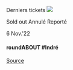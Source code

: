 [](https://www.bozar.be/fr/calendrier/roundabout-indre)

Derniers tickets ![](https://www.bozar.be/sites/default/files/styles/small_card_landscape/public/efficy/images/2857361_roundabout_indre_02_web_c_nele_fack.jpg?h=ebcfbd10&itok=6-aGTgH-) 

Sold out Annulé Reporté

6 Nov.'22

#### roundABOUT #Indré

[Source](https://www.bozar.be/fr/search?contentType=event&searchQuery=balanescu)